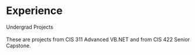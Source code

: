 # Experience
Undergrad Projects <br> <br>
These are projects from CIS 311 Advanced VB.NET and from CIS 422 Senior Capstone.
